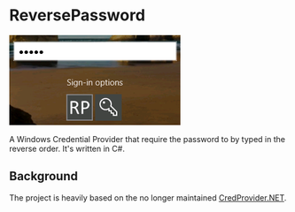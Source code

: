 # ReversePassword
![screenshot](Screenshot.png)

A Windows Credential Provider that require the password to by typed in the reverse order. It's written in C#.

## Background
The project is heavily based on the no longer maintained [CredProvider.NET](https://github.com/SteveSyfuhs/CredProvider.NET).

